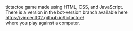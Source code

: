 tictactoe game made using HTML, CSS, and JavaScript. <br /> There is a version in the bot-version branch available here https://vincentt02.github.io/tictactoe/ <br/> where you play against a computer.
